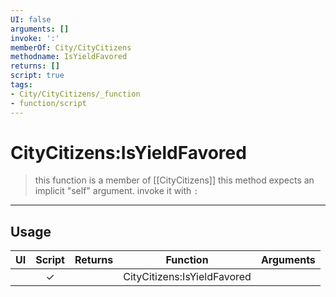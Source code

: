 ```yaml
---
UI: false
arguments: []
invoke: ':'
memberOf: City/CityCitizens
methodname: IsYieldFavored
returns: []
script: true
tags:
- City/CityCitizens/_function
- function/script
---
```

# CityCitizens:IsYieldFavored
> this function is a member of [[CityCitizens]]
> this method expects an implicit "self" argument. invoke it with `:`
-----
## Usage
|  UI | Script | Returns | Function | Arguments |
|:---:|:------:|-------:|:--------:|:---------|
| |✓||CityCitizens:IsYieldFavored||

